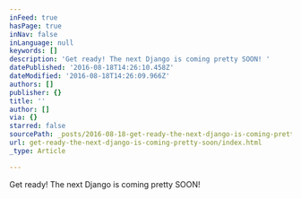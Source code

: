 ```yaml
---
inFeed: true
hasPage: true
inNav: false
inLanguage: null
keywords: []
description: 'Get ready! The next Django is coming pretty SOON! '
datePublished: '2016-08-18T14:26:10.458Z'
dateModified: '2016-08-18T14:26:09.966Z'
authors: []
publisher: {}
title: ''
author: []
via: {}
starred: false
sourcePath: _posts/2016-08-18-get-ready-the-next-django-is-coming-pretty-soon.md
url: get-ready-the-next-django-is-coming-pretty-soon/index.html
_type: Article

---
```

Get ready! The next Django is coming pretty SOON!